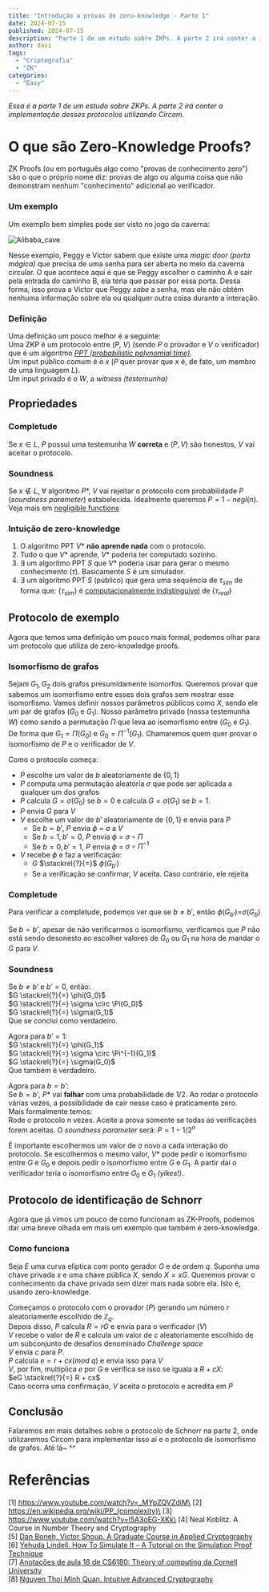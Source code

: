 ```yaml
---
title: "Introdução a provas de zero-knowledge - Parte 1"
date: 2024-07-15
published: 2024-07-15
description: "Parte 1 de um estudo sobre ZKPs. A parte 2 irá conter a implementação desses protocolos utilizando Circom."
author: davi
tags:
  - "Criptografia"
  - "ZK"
categories:
  - "Easy"
---
```


_Essa é a parte 1 de um estudo sobre ZKPs. A parte 2 irá conter a implementação desses protocolos utilizando Circom._
# O que são Zero-Knowledge Proofs?
ZK Proofs (ou em português algo como "provas de conhecimento zero") são o que o próprio nome diz: provas de algo ou alguma coisa que não demonstram nenhum "conhecimento" adicional ao verificador.

### Um exemplo
Um exemplo bem simples pode ser visto no jogo da caverna:

![Alibaba_cave](/images/Alibaba_cave.png)

Nesse exemplo, Peggy e Victor sabem que existe uma _magic door (porta mágica)_ que precisa de uma senha para ser aberta no meio da caverna circular. O que acontece aqui é que se Peggy escolher o caminho A e sair pela entrada do caminho B, ela teria que passar por essa porta. Dessa forma, isso prova a Victor que Peggy *sabe* a senha, mas ele não obtém nenhuma informação sobre ela ou qualquer outra coisa durante a interação.

### Definição
Uma definição um pouco melhor é a seguinte:\
Uma ZKP é um protocolo entre ($P$, $V$) (sendo $P$ o provador e $V$ o verificador) que é um algoritmo _[PPT (probabilistic polynomial time)](https://en.wikipedia.org/wiki/PP_(complexity))_.\
Um input público comum é o $x$ ($P$ quer provar que $x$ é, de fato, um membro de uma linguagem $L$).\
Um input privado é o $W$, a _witness (testemunha)_

## Propriedades
### Completude
Se $x \in L$, $P$ possui uma testemunha $W$ **correta** e $(P, V)$ são honestos, $V$ vai aceitar o protocolo.
### Soundness
Se $x \notin L$, $\forall$ algoritmo $P*$, $V$ vai rejeitar o protocolo com probabilidade $P$ (_soundness parameter_) estabelecida. Idealmente queremos $P = 1 - negl(n)$. Veja mais em [negligible functions](https://www.youtube.com/watch?v=l5A3oEG-XKk)
### Intuição de zero-knowledge
1. O algoritmo PPT $V*$ **não aprende nada** com o protocolo.
2. Tudo o que $V*$ aprende, $V*$ poderia ter computado sozinho.
3. $\exists$ um algoritmo PPT $S$ que $V*$ poderia usar para gerar o mesmo conhecimento ($\tau$). Basicamente $S$ é um simulador.
4. $\exists$ um algoritmo PPT $S$ (público) que gera uma sequência de $\tau_{sim}$ de forma que:
{$\tau_{sim}$} é [computacionalmente indistinguível](https://en.wikipedia.org/wiki/Computational_indistinguishability) de {$\tau_{real}$}

## Protocolo de exemplo
Agora que temos uma definição um pouco mais formal, podemos olhar para um protocolo que utiliza de zero-knowledge proofs.

### Isomorfismo de grafos
Sejam $G_1, G_2$ dois grafos presumidamente isomorfos. Queremos provar que sabemos um isomorfismo entre esses dois grafos sem mostrar esse isomorfismo.
Vamos definir nossos parâmetros públicos como $X$, sendo ele um par de grafos $({G_0}$ e ${G_1})$. Nosso parâmetro privado (nossa testemunha ${W}$) como sendo a permutação $\Pi$ que leva ao isomorfismo entre $({G_0}$ e ${G_1})$. De forma que $G_1 = \Pi(G_0)$ e $G_0 = \Pi^{-1}(G_1)$. Chamaremos quem quer provar o isomorfismo de $P$ e o verificador de $V$.


Como o protocolo começa:

* $P$ escolhe um valor de $b$ aleatoriamente de {$0, 1$}
* $P$ computa uma permutação aleatória $\sigma$ que pode ser aplicada a qualquer um dos grafos
* $P$ calcula $G = \sigma(G_0)$ se $b=0$ e calcula $G = \sigma(G_1)$ se $b=1$.
* $P$ envia $G$ para $V$
* $V$ escolhe um valor de $b'$ aleatoriamente de $\{0, 1\}$ e envia para $P$
    * Se $b = b'$, $P$ envia $\phi$ = $\sigma$ a $V$
    * Se $b=1, b'=0$, $P$ envia $\phi$ = $\sigma \circ \Pi$
    * Se $b=0, b'=1$, $P$ envia $\phi$ = $\sigma \circ \Pi^{-1}$
* $V$ recebe $\phi$ e faz a verificação:
    * $G$ $\stackrel{?}{=}$ $\phi(G_{b'})$
    * Se a verificação se confirmar, $V$ aceita. Caso contrário, ele rejeita

### Completude

Para verificar a completude, podemos ver que se $b \neq b'$, então $\phi(G_{b'})$=$\sigma(G_b)$

Se $b = b'$, apesar de não verificarmos o isomorfismo, verificamos que $P$ não está sendo desonesto ao escolher valores de $G_0$ ou $G_1$ na hora de mandar o $G$ para $V$.

### Soundness

Se $b \neq b'$ e $b'=0$, então:\
$G \stackrel{?}{=} \phi(G_0)$\
$G \stackrel{?}{=} \sigma \circ \Pi(G_0)$\
$G \stackrel{?}{=} \sigma(G_1)$\
Que se conclui como verdadeiro. 

Agora para $b'=1$:\
$G \stackrel{?}{=} \phi(G_1)$\
$G \stackrel{?}{=} \sigma \circ \Pi^{-1}(G_1)$\
$G \stackrel{?}{=} \sigma(G_0)$\
Que também é verdadeiro.

Agora para $b = b'$:\
Se $b = b'$, $P*$ vai **falhar** com uma probabilidade de 1/2. Ao rodar o protocolo várias vezes, a possibilidade de cair nesse caso é praticamente zero.\
Mais formalmente temos:\
Rode o protocolo $n$ vezes. Aceite a prova somente se todas as verificações forem aceitas. O _soundness parameter_ será: $P = 1 - 1/2^n$

É importante escolhermos um valor de $\sigma$ novo a cada interação do protocolo. Se escolhermos o mesmo valor, $V*$ pode pedir o isomorfismo entre $G$ e $G_0$ e depois pedir o isomorfismo entre $G$ e $G_1$. A partir daí o verificador teria o isomorfismo entre $G_0$ e $G_1$ _(yikes!)_.

## Protocolo de identificação de Schnorr
Agora que já vimos um pouco de como funcionam as ZK-Proofs, podemos dar uma breve olhada em mais um exemplo que também é zero-knowledge.
### Como funciona
Seja $E$ uma curva elíptica com ponto gerador $G$ e de ordem $q$. Suponha uma chave privada $x$ e uma chave pública $X$, sendo $X = xG$. Queremos provar o conhecimento da chave privada sem dizer mais nada sobre ela. Isto é, usando zero-knowledge.

Começamos o protocolo com o provador $(P)$ gerando um número $r$ aleatoriamente escolhido de $\mathbb{Z}_{q}$.\
Depois disso, $P$ calcula $R = rG$ e envia para o verificador $(V)$\
$V$ recebe o valor de $R$ e calcula um valor de $c$ aleatoriamente escolhido de um subconjunto de desafios denominado $Challenge\ space$\
$V$ envia $c$ para $P$.\
$P$ calcula $e = r + cx (mod\ q)$ e envia isso para $V$\
$V$, por fim, multiplica $e$ por $G$ e verifica se isso se iguala a $R + cX$:\
$eG \stackrel{?}{=} R + cx$\
Caso ocorra uma confirmação, $V$ aceita o protocolo e acredita em $P$

## Conclusão

Falaremos em mais detalhes sobre o protocolo de Schnorr na parte 2, onde utilizaremos Circom para implementar isso aí e o protocolo de isomorfismo de grafos. Até lá~ ^^

# Referências
[1] https://www.youtube.com/watch?v=_MYpZQVZdiM\
[2] https://en.wikipedia.org/wiki/PP_(complexity)\
[3] https://www.youtube.com/watch?v=l5A3oEG-XKk\
[4] Neal Koblitz. A Course in Number Theory and Cryptography\
[5] [Dan Boneh, Victor Shoup. A Graduate Course in Applied Cryptography](https://crypto.stanford.edu/~dabo/cryptobook/BonehShoup_0_4.pdf)\
[6] [Yehuda Lindell. How To Simulate It – A Tutorial on the Simulation Proof Technique](https://eprint.iacr.org/2016/046.pdf)\
[7] [Anotações de aula 18 de CS6180: Theory of computing da Cornell University](http://www.cs.cornell.edu/courses/cs6810/2009sp/scribe/lecture18.pdf)\
[8] [Nguyen Thoi Minh Quan. Intuitive Advanced Cryptography](https://github.com/cryptosubtlety/intuitive-advanced-cryptography/blob/master/advancedcrypto.pdf)
